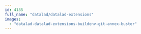 ```yaml
---
id: 4185
full_name: "datalad/datalad-extensions"
images: 
  - "datalad-datalad-extensions-buildenv-git-annex-buster"
---
```


